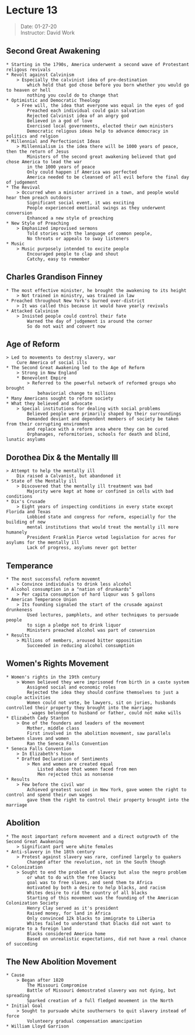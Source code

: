 # Lecture 13  
> Date: 01-27-20  
> Instructor: David Work  
  
## Second Great Awakening  
    * Starting in the 1790s, America underwent a second wave of Protestant religous revivals  
    * Revolt against Calvinism    
        > Especially the calvinist idea of pre-destination  
            which held that god chose before you born whether you would go to heaven or hell  
            nothing you could do to change that  
    * Optimistic and Democratic Theology  
        > Free will, the idea that everyone was equal in the eyes of god  
            Preached each individual could gain salvation  
            Rejected Calvinist idea of an angry god  
            Believed in a god of love  
            Exercised local governments, elected their own ministers  
            Democratic religous ideas help to advance democracy in politics and relgion  
    * Millennial and Perfectionist Ideas  
        > Millennialism is the idea there will be 1000 years of peace, then the return of Jesus  
            Ministers of the second great awakening believed that god chose America to lead the war  
            in the 1000 years of peace  
            Only could happen if America was perfected  
            America needed to be cleansed of all evil before the final day of judgement  
    * The Revival  
        > Occurred when a minister arrived in a town, and people would hear them preach outdoors  
            Significant social event, it was exciting  
            People experienced emotional swings as they underwent conversion  
            Enhanced a new style of preaching  
    * New Style of Preaching  
        > Emphasized improvised sermons  
            Told stories with the language of common people,  
            No threats or appeals to sway listeners  
    * Music  
        > Music purposely intended to excite people  
            Encouraged people to clap and shout  
            Catchy, easy to remember   
  
## Charles Grandison Finney  
    * The most effective minister, he brought the awakening to its height  
        > Not trained in ministry, was trained in law  
    * Preached throughout New York's burned over-district  
        > It was called this because it would have yearly revivals  
    * Attacked Calvinism  
        > Insisted people could control their fate  
            Warned the day of judgement is around the corner  
            So do not wait and convert now  
## Age of Reform  
    > Led to movements to destroy slavery, war  
        Cure America of social ills  
    * The Second Great Awakening led to the Age of Reform  
        > Strong in New England  
        * Benevolent Empire  
            > Referred to the powerful network of reformed groups who brought  
                behaviorial change to millions  
    * Many Americans sought to reform society  
    * What they believed and advocate  
        > Special institutions for dealing with social problems  
            Believed people were primarily shaped by their surroundings  
            Demanded deviant and dependent members of society be taken from their corrupting enviroment  
            and replace with a reform area where they can be cured  
            Orphanages, reformitories, schools for death and blind, lunatic asylums  
## Dorothea Dix & the Mentally Ill  
    > Attempt to help the mentally ill             
        Dix raised a Calvanist, but abandoned it  
    * State of the Mentally ill  
        > Discovered that the mentally ill treatment was bad  
            Majority were kept at home or confined in cells with bad conditions  
    * Dix's Crusade  
        > Eight years of inspecting conditions in every state except Florida and Texas  
            Lobbied state and congress for reform, especially for the building of new   
            mental institutions that would treat the mentally ill more humanely  
            President Franklin Pierce vetod legislation for acres for asylums for the mentally ill  
            Lack of progress, asylums never got better  
  
## Temperance  
    * The most successful reform movemnt  
        > Convince individuals to drink less alcohol  
    * Alcohol consumption in a "nation of drunkards"  
        > Per capita consumption of hard liqour was 5 gallons  
    * American Temperance Union  
        > Its founding signaled the start of the crusade against drunkeness  
            Used lectures, pamphlets, and other techniques to persuade people  
            to sign a pledge not to drink liquor  
            Ministers preached alcohol was part of conversion  
    * Results  
        > Millions of members, aroused bitter opposition  
            Succeeded in reducing alcohol consumption  
  
## Women's Rights Movement  
    * Women's rights in the 19th century  
        > Women believed they were imprisoned from birth in a caste system  
            Assigned social and economic roles  
            Rejected the idea they should confine themselves to just a couple activities  
            Women could not vote, be lawyers, sit on juries, husbands controlled their property they brought into the marriage   
            , wages belonged to husband or father, could not make wills  
    * Elizabeth Cady Stanton  
        > One of the founders and leaders of the movement  
            Mother, middle class  
            First involved in the abolition movement, saw parallels between slaves and women  
            Ran the Seneca Falls Convention  
    * Seneca Falls Convention  
        > In Elizabeth's house  
        * Drafted Declaration of Sentiments  
            > Men and women are created equal  
                Listed abuse that women faced from men  
                Men rejected this as nonsense  
    * Results  
        > Few before the civil war  
            Achieved greatest succed in New York, gave women the right to control and spend their own wages  
            gave them the right to control their property brought into the marriage  
  
## Abolition  
    * The most important reform movement and a direct outgrowth of the Second Great Awakening  
        > Significant part were white females  
    * Anti-slavery in the 18th century      
        > Protest against slavery was rare, confined largely to quakers  
            Changed after the revolution, not in the South though  
    * Colonization  
        > Sought to end the problem of slavery but also the negro problem  
            or what to do with the free blacks  
            goal was to free slaves, and send them to Africa  
            motivated by both a desire to help blacks, and racism  
            Whites desire to rid the country of all blacks  
            Starting of this movement was the founding of the American Colonization Society  
            Henry Clay served as it's president  
            Raised money, for land in Africa  
            Only convinced 12k blacks to immigrate to Liberia  
            Whites failed to understand that blacks did not want to migrate to a foreign land  
            Blacks considered America home  
            Based on unrealistic expectations, did not have a real chance of succeding  
## The New Abolition Movement  
    * Cause  
        > Began after 1820  
            The Missouri Compromise  
            Battle of Missouri demostrated slavery was not dying, but spreading  
            Sparked creation of a full fledged movement in the North  
    * Initial Goal  
        > Sought to pursuade white southerners to quit slavery instead of force  
            Volunteery gradual compensation amancipation  
    * William Lloyd Garrison  
